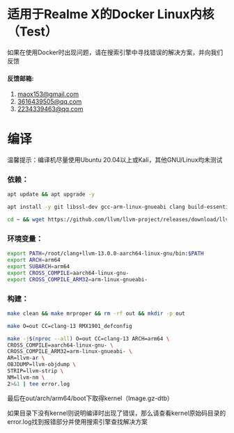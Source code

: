 # 适用于Realme X的Docker Linux内核（Test）  
如果在使用Docker时出现问题，请在搜索引擎中寻找错误的解决方案，并向我们反馈   
#### 反馈邮箱:  
1. maox153@gmail.com  
2. 3616439505@qq.com  
3. 2234339463@qq.com  
# 编译
温馨提示：编译机尽量使用Ubuntu 20.04以上或Kali，其他GNU/Linux均未测试
### 依赖：  
```bash  
apt update && apt upgrade -y  

apt install -y git libssl-dev gcc-arm-linux-gnueabi clang build-essential libncurses5-dev bzip2 make python-is-python3 gcc g++ grep bc curl bison flex openssl lzop ccache unzip libssl-dev zlib1g-dev ninja-build texinfo file ca-certificates ccache wget cmake texinfo ca-certificates zlib1g-dev xz-utils libelf-dev make python libssl-dev build-essential bc bison flex unzip libssl-dev ca-certificates xz-utils mkbootimg cpio device-tree-compiler binutils gcc-aarch64-linux-gnu  

cd ~ && wget https://github.com/llvm/llvm-project/releases/download/llvmorg-13.0.0/clang+llvm-13.0.0-aarch64-linux-gnu.tar.xz && tar -xvf clang+llvm-13.0.0-aarch64-linux-gnu.tar.xz && rm -rf clang+llvm-13.0.0-aarch64-linux-gnu.tar.xz  
```  
### 环境变量：  
```bash
export PATH=/root/clang+llvm-13.0.0-aarch64-linux-gnu/bin:$PATH  
export ARCH=arm64  
export SUBARCH=arm64  
export CROSS_COMPILE=aarch64-linux-gnu-  
export CROSS_COMPILE_ARM32=arm-linux-gnueabi-  
```
### 构建：  
```bash
make clean && make mrproper && rm -rf out && mkdir -p out

make O=out CC=clang-13 RMX1901_defconfig

make -j$(nproc --all) O=out CC=clang-13 ARCH=arm64 \
CROSS_COMPILE=aarch64-linux-gnu- \
CROSS_COMPILE_ARM32=arm-linux-gnueabi- \
AR=llvm-ar \
OBJDUMP=llvm-objdump \
STRIP=llvm-strip \
NM=llvm-nm \
2>&1 | tee error.log
```
最后在out/arch/arm64/boot下取得kernel（Image.gz-dtb）  

如果目录下没有kernel则说明编译时出现了错误，那么请查看kernel原始码目录的error.log找到报错部分并使用搜索引擎查找解决方案

